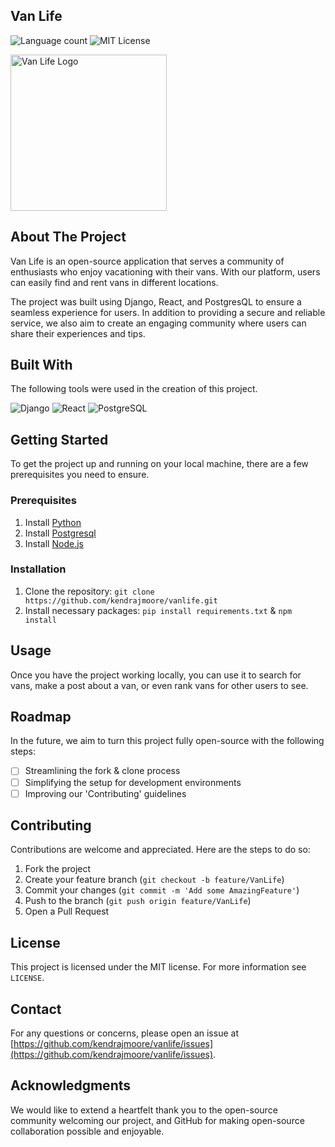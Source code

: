 ## Van Life

![Language count](https://badgen.net/github/languages/count/kendrajmoore/vanlife)
![MIT License](https://badgen.net/badge/license/MIT/blue)

<img src="https://i.ibb.co/94zpKpV/c78307bd4d94.png" alt="Van Life Logo" width="250">

## About The Project

Van Life is an open-source application that serves a community of enthusiasts who enjoy vacationing with their vans. With our platform, users can easily find and rent vans in different locations.

The project was built using Django, React, and PostgresQL to ensure a seamless experience for users. In addition to providing a secure and reliable service, we also aim to create an engaging community where users can share their experiences and tips.

## Built With

The following tools were used in the creation of this project.

![Django](https://img.shields.io/badge/Django-092E20?style=for-the-badge&logo=django&logoColor=white)
![React](https://img.shields.io/badge/React-61DAFB?style=for-the-badge&logo=react&logoColor=black)
![PostgreSQL](https://img.shields.io/badge/PostgreSQL-316192?style=for-the-badge&logo=postgresql&logoColor=white)

## Getting Started

To get the project up and running on your local machine, there are a few prerequisites you need to ensure.

### Prerequisites
1. Install [Python](https://www.python.org/downloads/)
2. Install [Postgresql](https://www.postgresql.org/download/)
3. Install [Node.js](https://nodejs.org/en/download/)
   
### Installation
1. Clone the repository: `git clone https://github.com/kendrajmoore/vanlife.git`
2. Install necessary packages: `pip install requirements.txt` & `npm install`

## Usage

Once you have the project working locally, you can use it to search for vans, make a post about a van, or even rank vans for other users to see.

## Roadmap
In the future, we aim to turn this project fully open-source with the following steps:
- [ ] Streamlining the fork & clone process
- [ ] Simplifying the setup for development environments
- [ ] Improving our 'Contributing' guidelines

## Contributing

Contributions are welcome and appreciated. Here are the steps to do so:

1. Fork the project
2. Create your feature branch (`git checkout -b feature/VanLife`)
3. Commit your changes (`git commit -m 'Add some AmazingFeature'`)
4. Push to the branch (`git push origin feature/VanLife`)
5. Open a Pull Request

## License

This project is licensed under the MIT license. For more information see `LICENSE`.

## Contact

For any questions or concerns, please open an issue at [https://github.com/kendrajmoore/vanlife/issues](https://github.com/kendrajmoore/vanlife/issues).

## Acknowledgments

We would like to extend a heartfelt thank you to the open-source community welcoming our project, and GitHub for making open-source collaboration possible and enjoyable.